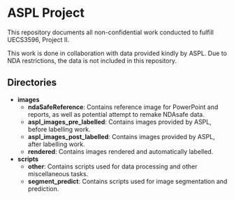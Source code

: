 # ASPL Project

This repository documents all non-confidential work conducted to fulfill UECS3596, Project II.

This work is done in collaboration with data provided kindly by ASPL. Due to NDA restrictions, the data is not included in this repository.

## Directories

- **images**
  - **ndaSafeReference**: Contains reference image for PowerPoint and reports, as well as potential attempt to remake NDAsafe data.
  - **aspl_images_pre_labelled**: Contains images provided by ASPL, before labelling work.
  - **aspl_images_post_labelled**: Contains images provided by ASPL, after labelling work.
  - **rendered**: Contains images rendered and automatically labelled.
- **scripts**
  - **other**: Contains scripts used for data processing and other miscellaneous tasks.
  - **segment_predict**: Contains scripts used for image segmentation and prediction.
